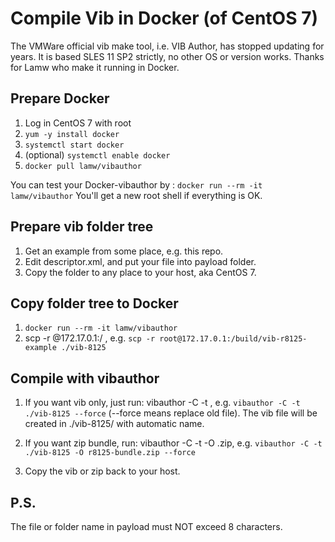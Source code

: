 # Compile Vib in Docker (of CentOS 7)

The VMWare official vib make tool, i.e. VIB Author, has stopped updating for years. It is based SLES 11 SP2 strictly, no other OS or version works. Thanks for Lamw who make it running in Docker.

## Prepare Docker
1. Log in CentOS 7 with root
2. `yum -y install docker`
3. `systemctl start docker`
4. (optional) `systemctl enable docker`
5. `docker pull lamw/vibauthor`

You can test your Docker-vibauthor by :
`docker run --rm -it lamw/vibauthor`
You'll get a new root shell if everything is OK.

## Prepare vib folder tree
1. Get an example from some place, e.g. this repo.
2. Edit descriptor.xml, and put your file into payload folder.
3. Copy the folder to any place to your host, aka CentOS 7.

## Copy folder tree to Docker
1. `docker run --rm -it lamw/vibauthor`
2. scp -r <usrname>@172.17.0.1:/<vib-folder-on-host> <docker-folder>, e.g. `scp -r root@172.17.0.1:/build/vib-r8125-example ./vib-8125`

## Compile with vibauthor
1. If you want vib only, just run:
vibauthor -C -t <your vib folder name>, e.g. `vibauthor -C -t ./vib-8125 --force` (--force means replace old file). 
 The vib file will be created in ./vib-8125/ with automatic name.

2. If you want zip bundle, run:
vibauthor -C -t <your vib folder name> -O <bundle-name>.zip, e.g. `vibauthor -C -t ./vib-8125 -O r8125-bundle.zip --force`

3. Copy the vib or zip back to your host.

## P.S.
The file or folder name in payload must NOT exceed 8 characters.
